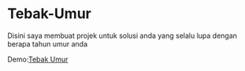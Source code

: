 # Tebak-Umur
<p>Disini saya membuat projek untuk solusi anda yang selalu lupa dengan berapa tahun umur anda</p>
Demo:<a href="https://umur.denngrh.repl.co/">Tebak Umur</a>
